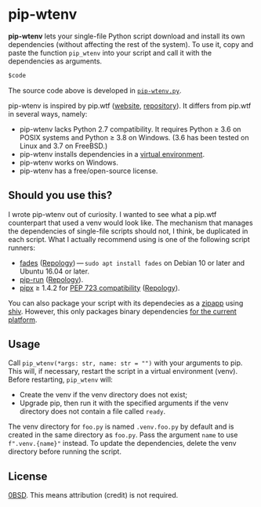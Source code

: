 # pip-wtenv

**pip-wtenv** lets your single-file Python script download and install its own dependencies
(without affecting the rest of the system).
To use it,
copy and paste the function `pip_wtenv` into your script and call it with the dependencies as arguments.

```python
$code
```

The source code above is developed in [`pip-wtenv.py`](pip-wtenv.py).

pip-wtenv is inspired by pip.wtf
([website](https://pip.wtf),
[repository](https://github.com/sabslikesobs/pip.wtf)).
It differs from pip.wtf in several ways,
namely:

- pip-wtenv lacks Python 2.7 compatibility.
  It requires Python &ge; 3.6 on POSIX systems
  and Python &ge; 3.8 on Windows.
  (3.6 has been tested on Linux and 3.7 on FreeBSD.)
- pip-wtenv installs dependencies in a
  [virtual environment](https://docs.python.org/3/library/venv.html).
- pip-wtenv works on Windows.
- pip-wtenv has a free/open-source license.

## Should you use this?

I wrote pip-wtenv out of curiosity.
I wanted to see what a pip.wtf counterpart that used a venv would look like.
The mechanism that manages the dependencies of single-file scripts should not,
I think,
be duplicated in each script.
What I actually recommend using is one of the following script runners:

- [fades](https://github.com/PyAr/fades)
  ([Repology](https://repology.org/project/fades/versions))&thinsp;&mdash;&thinsp;`sudo apt install fades` on Debian 10 or later and Ubuntu 16.04 or later.
- [pip-run](https://github.com/jaraco/pip-run)
  ([Repology](https://repology.org/project/python:pip-run/versions)).
- [pipx](https://github.com/pypa/pipx) &ge; 1.4.2 for [PEP 723 compatibility](https://github.com/pypa/pipx/issues/1187)
  ([Repology](https://repology.org/project/pipx/versions)).

You can also package your script with its dependecies as a
[zipapp](https://docs.python.org/3/library/zipapp.html)
using
[shiv](https://github.com/linkedin/shiv).
However,
this only packages binary dependencies
[for the current platform](https://github.com/linkedin/shiv/issues/26).

## Usage

Call `pip_wtenv(*args: str, name: str = "")` with your arguments to pip.
This will,
if necessary,
restart the script in a virtual environment (venv).
Before restarting,
`pip_wtenv` will:

- Create the venv
  if the venv directory does not exist;
- Upgrade pip,
  then run it with the specified arguments
  if the venv directory does not contain a file called `ready`.

The venv directory for `foo.py` is named `.venv.foo.py` by default and is created in the same directory as `foo.py`.
Pass the argument `name` to use `f".venv.{name}"` instead.
To update the dependencies,
delete the venv directory before running the script.

## License

[0BSD](LICENSE).
This means attribution (credit) is not required.
